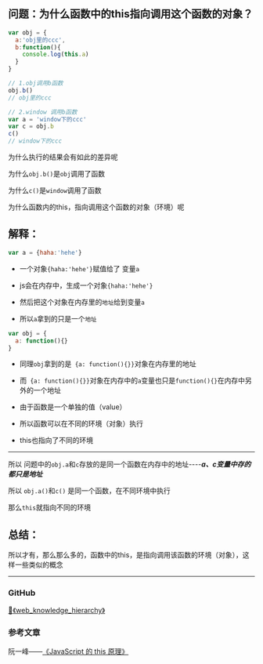 ## 问题：为什么函数中的this指向调用这个函数的对象？

```js
var obj = {
  a:'obj里的ccc',
  b:function(){
    console.log(this.a)
  }
}

// 1.obj调用b函数
obj.b()
// obj里的ccc

// 2.window 调用b函数
var a = 'window下的ccc'
var c = obj.b  
c()
// window下的ccc
```

为什么执行的结果会有如此的差异呢

为什么`obj.b()`是`obj`调用了函数

为什么`c()`是`window`调用了函数

为什么函数内的this，指向调用这个函数的对象（环境）呢


## 解释：

```js
var a = {haha:'hehe'}
```

* 一个对象`{haha:'hehe'}`赋值给了 变量`a`

* js会在内存中，生成一个对象`{haha:'hehe'}`

* 然后把这个对象在内存里的`地址`给到变量`a`

* 所以`a`拿到的只是一个`地址`

```js
var obj = {
  a: function(){}
}
```

* 同理`obj`拿到的是` {a: function(){}}`对象在内存里的地址

* 而` {a: function(){}}`对象在内存中的`a`变量也只是`function(){}`在内存中另外的一个地址

* 由于函数是一个单独的值（value）

* 所以函数可以在不同的环境（对象）执行

* this也指向了不同的环境

---

所以 问题中的`obj.a`和`c`存放的是同一个函数在内存中的地址----***a、c变量中存的都只是地址***

所以  `obj.a()`和`c()` 是同一个函数，在不同环境中执行

那么`this`就指向不同的环境

## 总结：

所以才有，那么那么多的，函数中的this，是指向调用该函数的环境（对象），这样一些类似的概念


---

### GitHub

[:book:《web_knowledge_hierarchy》](https://github.com/guestccc/web_knowledge_hierarchy)

### 参考文章

阮一峰——[《JavaScript 的 this 原理》](http://www.ruanyifeng.com/blog/2018/06/javascript-this.html)


